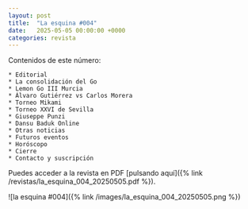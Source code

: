 ```yaml
---
layout: post
title:  "La esquina #004"
date:   2025-05-05 00:00:00 +0000
categories: revista
---
```


Contenidos de este número:

    * Editorial
    * La consolidación del Go
    * Lemon Go III Murcia
    * Álvaro Gutiérrez vs Carlos Morera
    * Torneo Mikami
    * Torneo XXVI de Sevilla
    * Giuseppe Punzi
    * Dansu Baduk Online
    * Otras noticias
    * Futuros eventos
    * Horóscopo
    * Cierre
    * Contacto y suscripción

Puedes acceder a la revista en PDF [pulsando aquí]({% link /revistas/la_esquina_004_20250505.pdf %}).

![la esquina #004]({% link /images/la_esquina_004_20250505.png %})
